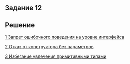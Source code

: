 ## Задание 12
## Решение

[1 Запрет ошибочного поведения на уровне интерфейса](Пример1.md)

[2 Отказ от конструктора без параметров](Пример2.md)

[3 Избегание увлечения примитивными типами](Пример3.md)